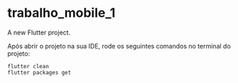 # trabalho_mobile_1

A new Flutter project.

Após abrir o projeto na sua IDE, rode os seguintes comandos no terminal do projeto:
```
flutter clean
flutter packages get
```
